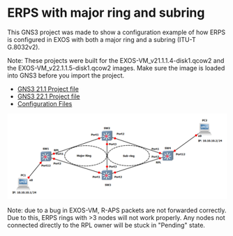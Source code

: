 # ERPS with major ring and subring

This GNS3 project was made to show a configuration example of how ERPS is configured in EXOS with both a major ring and a subring (ITU-T G.8032v2).

Note: These projects were built for the EXOS-VM_v21.1.1.4-disk1.qcow2 and the EXOS-VM_v22.1.1.5-disk1.qcow2 images.  Make sure the image is loaded into GNS3 before you import the project.

* [GNS3 21.1 Project file](https://github.com/extremenetworks/Virtual_EXOS/blob/master/gns3_projects/erps_subring/erps_subring.gns3project?raw=true)
* [GNS3 22.1 Project file](https://github.com/extremenetworks/Virtual_EXOS/blob/master/gns3_projects/erps_subring/erps_subring_22.1.gns3project?raw=true)
* [Configuration Files](configs)

<img src="screenshot.png">

Note: due to a bug in EXOS-VM, R-APS packets are not forwarded correctly. Due to this, ERPS rings with >3 nodes will not work properly. Any nodes not connected directly to the RPL owner will be stuck in "Pending" state.
